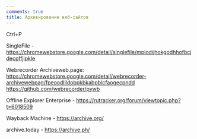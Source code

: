 ```yaml
---
comments: true
title: Архивирование веб-сайтов
---
```


Ctrl+P

SingleFile - <https://chromewebstore.google.com/detail/singlefile/mpiodijhokgodhhofbcjdecpffjipkle>

Webrecorder Archiveweb.page:<br>
<https://chromewebstore.google.com/detail/webrecorder-archivewebpag/fpeoodllldobpkbkabpblcfaogecpndd><br>
<https://github.com/webrecorder/pywb>

Offline Explorer Enterprise - <https://rutracker.org/forum/viewtopic.php?t=6018509>

Wayback Machine - <https://archive.org/>

archive.today - <https://archive.ph/>